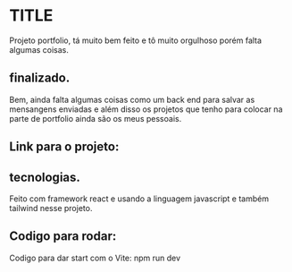 
# TITLE
Projeto portfolio, tá muito bem feito e tô muito orgulhoso porém falta algumas coisas.

## finalizado.
Bem, ainda falta algumas coisas como um back end para salvar as mensangens enviadas e além disso os projetos que tenho para colocar na parte de portfolio ainda são os meus pessoais.

## Link para o projeto:

## tecnologias.
Feito com framework react e usando a linguagem javascript e também tailwind nesse projeto.

## Codigo para rodar:
Codigo para dar start com o Vite: npm run dev